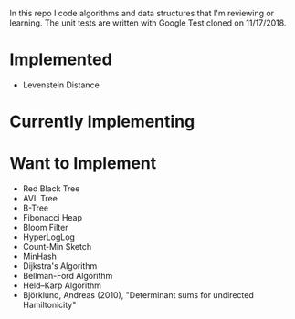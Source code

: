 In this repo I code algorithms and data structures that I'm reviewing or learning.
The unit tests are written with Google Test cloned on  11/17/2018.

# Implemented
- Levenstein Distance

# Currently Implementing


# Want to Implement
- Red Black Tree
- AVL Tree
- B-Tree
- Fibonacci Heap
- Bloom Filter
- HyperLogLog
- Count-Min Sketch
- MinHash
- Dijkstra's Algorithm
- Bellman-Ford Algorithm
- Held–Karp Algorithm
- Björklund, Andreas (2010), "Determinant sums for undirected Hamiltonicity"


